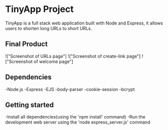 # TinyApp Project

TinyApp is a full stack web application built with Node and Express, it allows users to shorten long URLs to short URLs.

## Final Product

!["Screenshot of URLs page"]
!["Screenshot of create-link page"]
!["Screenshot of welcome page"]

## Dependencies

-Node.js
-Express
-EJS
-body-parser
-cookie-session
-bcrypt

## Getting started

-Install all dependencies(using the 'npm install' command)
-Run the development web server using the 'node express_server.js' command